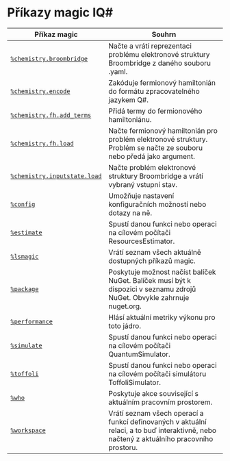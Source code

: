 # <a name="iq-magic-commands"></a>Příkazy magic IQ#

| Příkaz magic | Souhrn |
|---------------|---------|
| [`%chemistry.broombridge`](xref:microsoft.quantum.iqsharp.magic-ref.chemistry.broombridge) | Načte a vrátí reprezentaci problému elektronové struktury Broombridge z daného souboru .yaml. |
| [`%chemistry.encode`](xref:microsoft.quantum.iqsharp.magic-ref.chemistry.encode) | Zakóduje fermionový hamiltonián do formátu zpracovatelného jazykem Q#. |
| [`%chemistry.fh.add_terms`](xref:microsoft.quantum.iqsharp.magic-ref.chemistry.fh.add_terms) | Přidá termy do fermionového hamiltoniánu. |
| [`%chemistry.fh.load`](xref:microsoft.quantum.iqsharp.magic-ref.chemistry.fh.load) | Načte fermionový hamiltonián pro problém elektronové struktury. Problém se načte ze souboru nebo předá jako argument. |
| [`%chemistry.inputstate.load`](xref:microsoft.quantum.iqsharp.magic-ref.chemistry.inputstate.load) | Načte problém elektronové struktury Broombridge a vrátí vybraný vstupní stav. |
| [`%config`](xref:microsoft.quantum.iqsharp.magic-ref.config) | Umožňuje nastavení konfiguračních možností nebo dotazy na ně. |
| [`%estimate`](xref:microsoft.quantum.iqsharp.magic-ref.estimate) | Spustí danou funkci nebo operaci na cílovém počítači ResourcesEstimator. |
| [`%lsmagic`](xref:microsoft.quantum.iqsharp.magic-ref.lsmagic) | Vrátí seznam všech aktuálně dostupných příkazů magic. |
| [`%package`](xref:microsoft.quantum.iqsharp.magic-ref.package) | Poskytuje možnost načíst balíček NuGet. Balíček musí být k dispozici v seznamu zdrojů NuGet. Obvykle zahrnuje nuget.org. |
| [`%performance`](xref:microsoft.quantum.iqsharp.magic-ref.performance) | Hlásí aktuální metriky výkonu pro toto jádro. |
| [`%simulate`](xref:microsoft.quantum.iqsharp.magic-ref.simulate) | Spustí danou funkci nebo operaci na cílovém počítači QuantumSimulator. |
| [`%toffoli`](xref:microsoft.quantum.iqsharp.magic-ref.toffoli) | Spustí danou funkci nebo operaci na cílovém počítači simulátoru ToffoliSimulator. |
| [`%who`](xref:microsoft.quantum.iqsharp.magic-ref.who) | Poskytuje akce související s aktuálním pracovním prostorem. |
| [`%workspace`](xref:microsoft.quantum.iqsharp.magic-ref.workspace) | Vrátí seznam všech operací a funkcí definovaných v aktuální relaci, a to buď interaktivně, nebo načtený z aktuálního pracovního prostoru. |
